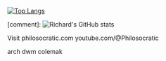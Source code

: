 [![Top Langs](https://github-readme-stats.vercel.app/api/top-langs/?username=rxzheng&langs_count=10)](https://github.com/anuraghazra/github-readme-stats)


[comment]: ![Richard's GitHub stats](https://github-readme-stats.vercel.app/api?username=rxzheng&show_icons=true&theme=tokyonight)

Visit philosocratic.com
youtube.com/@Philosocratic

arch dwm
colemak
